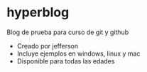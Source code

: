 # hyperblog
Blog de prueba para curso de git y github

* Creado por jefferson
* Incluye ejemplos en windows, linux y mac
* Disponible para todas las edades